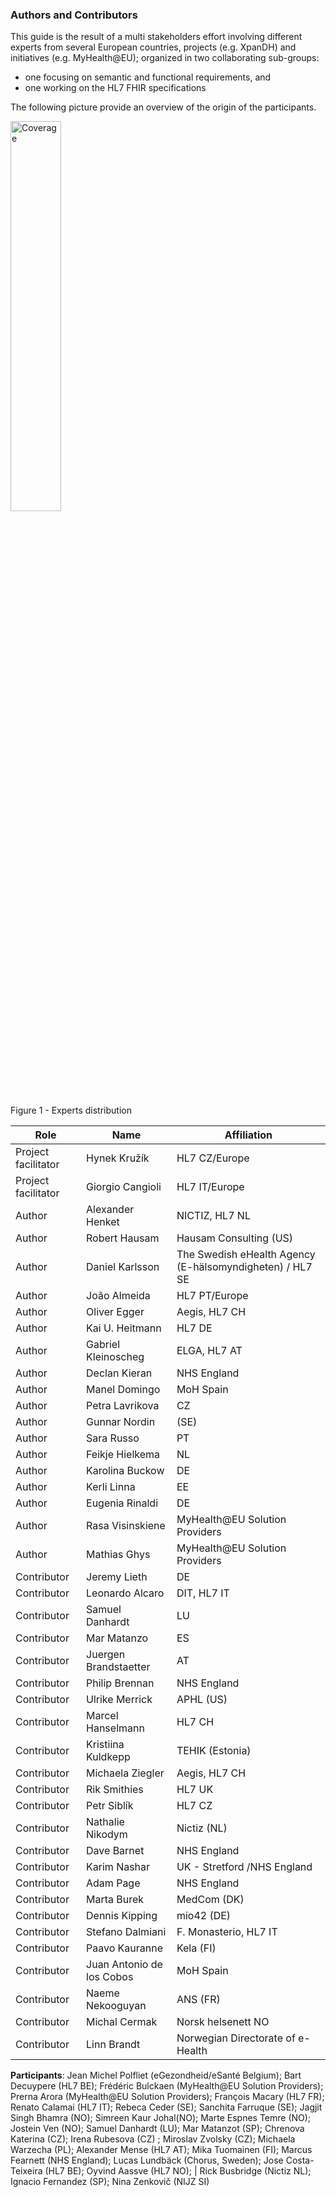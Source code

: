 ### Authors and Contributors

This guide is the result of a multi  stakeholders effort involving different experts from several European countries, projects (e.g. XpanDH) and initiatives (e.g. MyHealth@EU); organized in two collaborating sub-groups:
- one focusing on semantic and functional requirements, and
- one working on the HL7 FHIR specifications

The following picture provide an overview of the origin of the participants.

<div>
<img src="eu-coverage.png"  alt="Coverage" width="40%">
<p>Figure 1 - Experts distribution</p>
<p></p>
</div>

|Role | Name             | Affiliation |
|------------------|------------------|-------------|
| Project facilitator|  Hynek Kružík | HL7 CZ/Europe |
| Project facilitator|  Giorgio Cangioli | HL7 IT/Europe |
| Author |  Alexander Henket   | NICTIZ, HL7 NL |
| Author |  Robert Hausam   | Hausam Consulting (US) |
| Author |  Daniel Karlsson | The Swedish eHealth Agency (E-hälsomyndigheten) / HL7 SE |
| Author |  João Almeida  |  HL7 PT/Europe |
| Author |  Oliver Egger  |  Aegis, HL7 CH |
| Author |  Kai U. Heitmann  |  HL7 DE |
| Author |  Gabriel Kleinoscheg | ELGA, HL7 AT |
| Author |  Declan Kieran | NHS England |
| Author |  Manel Domingo | MoH Spain |
| Author |  Petra Lavrikova | CZ |
| Author |  Gunnar Nordin | (SE) |
| Author |  Sara Russo | PT |
| Author |  Feikje Hielkema | NL |
| Author |  Karolina Buckow | DE |
| Author |  Kerli Linna | EE |
| Author |  Eugenia Rinaldi | DE |
| Author |  Rasa Visinskiene | MyHealth@EU  Solution Providers |
| Author |  Mathias Ghys | MyHealth@EU  Solution Providers |
| Contributor |  Jeremy Lieth | DE |
| Contributor |  Leonardo Alcaro | DIT, HL7 IT |
| Contributor |  Samuel Danhardt | LU |
| Contributor |  Mar Matanzo | ES |
| Contributor |  Juergen Brandstaetter | AT |
| Contributor |  Philip Brennan | NHS England |
| Contributor |  Ulrike Merrick  | 	APHL (US) |
| Contributor |  Marcel Hanselmann   | HL7 CH |
| Contributor |  Kristiina Kuldkepp	 | TEHIK (Estonia) |
| Contributor |  Michaela Ziegler | Aegis, HL7 CH |
| Contributor |  Rik Smithies | HL7 UK |
| Contributor |  Petr Siblík | HL7 CZ |
| Contributor |  Nathalie Nikodym | Nictiz (NL) |
| Contributor |  Dave Barnet | NHS England |
| Contributor |  Karim Nashar | UK - Stretford /NHS England |
| Contributor |  Adam Page | NHS England |
| Contributor |  Marta Burek | MedCom (DK)|
| Contributor |  Dennis Kipping | mio42 (DE) | 
| Contributor |  Stefano Dalmiani | F. Monasterio, HL7 IT |
| Contributor |  Paavo Kauranne | Kela (FI) |
| Contributor |  Juan Antonio de los Cobos | MoH Spain |
| Contributor |  Naeme Nekooguyan | ANS (FR) |
| Contributor |  Michal Cermak | Norsk helsenett NO |
| Contributor |  Linn Brandt | Norwegian Directorate of e-Health |

**Participants**: Jean Michel Polfliet (eGezondheid/eSanté Belgium); Bart Decuypere (HL7 BE); Frédéric Bulckaen (MyHealth@EU  Solution Providers); Prerna Arora (MyHealth@EU  Solution Providers); François Macary (HL7 FR); Renato Calamai (HL7 IT); Rebeca Ceder (SE); Sanchita Farruque (SE); Jagjit Singh Bhamra (NO); Simreen Kaur Johal(NO); Marte Espnes Temre (NO); Jostein Ven (NO); Samuel Danhardt (LU); Mar Matanzot (SP); Chrenova Katerina (CZ); Irena Rubesova (CZ) ; Miroslav Zvolsky (CZ); Michaela Warzecha (PL); Alexander Mense (HL7 AT); Mika Tuomainen (FI); Marcus Fearnett (NHS England); Lucas Lundbäck (Chorus, Sweden); Jose Costa-Teixeira (HL7 BE); Oyvind Aassve (HL7 NO); | Rick Busbridge (Nictiz NL); Ignacio Fernandez (SP); Nina Zenkovič (NIJZ SI)